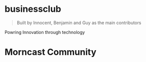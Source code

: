 # businessclub

> Built by Innocent, Benjamin and Guy as the main contributors

Powring Innovation through technology 

# Morncast Community

